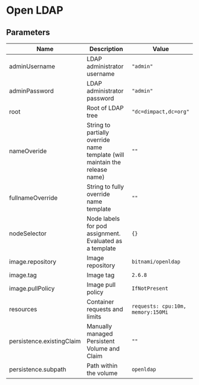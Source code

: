 # Open LDAP

## Parameters

| Name                      | Description                                                                 | Value                             |
|---------------------------|-----------------------------------------------------------------------------|-----------------------------------|
| adminUsername             | LDAP administrator username                                                 | `"admin"`                         |
| adminPassword             | LDAP administrator password                                                 | `"admin"`                         |
| root                      | Root of LDAP tree                                                           | `"dc=dimpact,dc=org"`             |
| nameOveride               | String to partially override name template (will maintain the release name) | `""`                              |
| fullnameOverride          | String to fully override name template                                      | `""`                              |
| nodeSelector              | Node labels for pod assignment. Evaluated as a template                     | `{}`                              |
| image.repository          | Image repository                                                            | `bitnami/openldap`                |
| image.tag                 | Image tag                                                                   | `2.6.8`                           |
| image.pullPolicy          | Image pull policy                                                           | `IfNotPresent`                    |
| resources                 | Container requests and limits                                               | `requests: cpu:10m, memory:150Mi` |
| persistence.existingClaim | Manually managed Persistent Volume and Claim                                | `""`                              |
| persistence.subpath       | Path within the volume                                                      | `openldap`                        |


 
